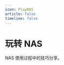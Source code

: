 ```yaml
---
icon: PlayNAS
article: false
timeline: false
---
```


# 玩转 NAS

NAS 使用过程中的技巧分享。

<Catalog base='/PlayNAS/' level=1 />
